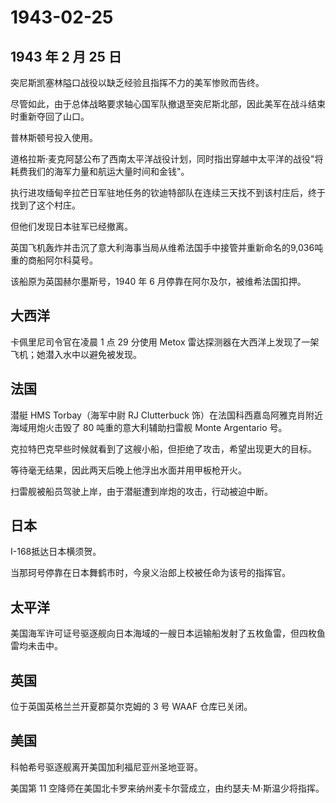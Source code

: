 # 1943-02-25

## 1943 年 2 月 25 日

突尼斯凯塞林隘口战役以缺乏经验且指挥不力的美军惨败而告终。

尽管如此，由于总体战略要求轴心国军队撤退至突尼斯北部，因此美军在战斗结束时重新夺回了山口。

普林斯顿号投入使用。

道格拉斯·麦克阿瑟公布了西南太平洋战役计划，同时指出穿越中太平洋的战役"将耗费我们的海军力量和航运大量时间和金钱"。

执行进攻缅甸辛拉芒日军驻地任务的钦迪特部队在连续三天找不到该村庄后，终于找到了这个村庄。

但他们发现日本驻军已经撤离。

英国飞机轰炸并击沉了意大利海事当局从维希法国手中接管并重新命名的9,036吨重的商船阿尔科莫号。

该船原为英国赫尔墨斯号，1940 年 6 月停靠在阿尔及尔，被维希法国扣押。

## 大西洋

卡佩里尼司令官在凌晨 1 点 29 分使用 Metox
雷达探测器在大西洋上发现了一架飞机；她潜入水中以避免被发现。

## 法国

潜艇 HMS Torbay（海军中尉 RJ Clutterbuck
饰）在法国科西嘉岛阿雅克肖附近海域用炮火击毁了 80 吨重的意大利辅助扫雷舰
Monte Argentario 号。

克拉特巴克早些时候就看到了这艘小船，但拒绝了攻击，希望出现更大的目标。

等待毫无结果，因此两天后晚上他浮出水面并用甲板枪开火。

扫雷舰被船员驾驶上岸，由于潜艇遭到岸炮的攻击，行动被迫中断。

## 日本

I-168抵达日本横须贺。

当那珂号停靠在日本舞鹤市时，今泉义治郎上校被任命为该号的指挥官。

## 太平洋

美国海军许可证号驱逐舰向日本海域的一艘日本运输船发射了五枚鱼雷，但四枚鱼雷均未击中。

## 英国

位于英国英格兰兰开夏郡莫尔克姆的 3 号 WAAF 仓库已关闭。

## 美国

科帕希号驱逐舰离开美国加利福尼亚州圣地亚哥。

美国第 11
空降师在美国北卡罗来纳州麦卡尔营成立，由约瑟夫·M·斯温少将指挥。

